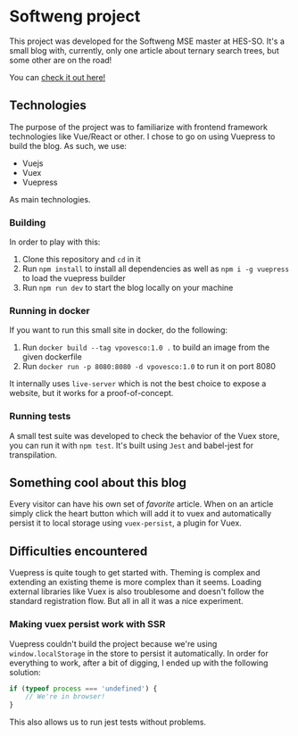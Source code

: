 # Softweng project

This project was developed for the Softweng MSE master at HES-SO. It's a small blog with, currently, only
one article about ternary search trees, but some other are on the road!

You can [check it out here!](https://softweng.guillaumehochet.now.sh/)

## Technologies
The purpose of the project was to familiarize with frontend framework technologies like Vue/React or other.
I chose to go on using Vuepress to build the blog. As such, we use:
- Vuejs
- Vuex
- Vuepress

As main technologies.

### Building
In order to play with this:
1. Clone this repository and `cd` in it
2. Run `npm install` to install all dependencies as well as `npm i -g vuepress` to load the vuepress builder
3. Run `npm run dev` to start the blog locally on your machine

### Running in docker
If you want to run this small site in docker, do the following:
1. Run `docker build --tag vpovesco:1.0 .` to build an image from the given dockerfile
2. Run `docker run -p 8080:8080 -d vpovesco:1.0` to run it on port 8080

It internally uses `live-server` which is not the best choice to expose a website, but it works for a proof-of-concept.

### Running tests
A small test suite was developed to check the behavior of the Vuex store, you can run it with `npm test`.
It's built using `Jest` and babel-jest for transpilation.

## Something cool about this blog
Every visitor can have his own set of *favorite* article. When on an article simply click the heart button
which will add it to vuex and automatically persist it to local storage using `vuex-persist`, a plugin
for Vuex.

## Difficulties encountered
Vuepress is quite tough to get started with. Theming is complex and extending an existing theme is more
complex than it seems. Loading external libraries like Vuex is also troublesome and doesn't follow the
standard registration flow. But all in all it was a nice experiment.

### Making vuex persist work with SSR
Vuepress couldn't build the project because we're using `window.localStorage` in the store to persist it
automatically. In order for everything to work, after a bit of digging, I ended up with the following
solution:
```js
if (typeof process === 'undefined') {
    // We're in browser!
}
```
This also allows us to run jest tests without problems.